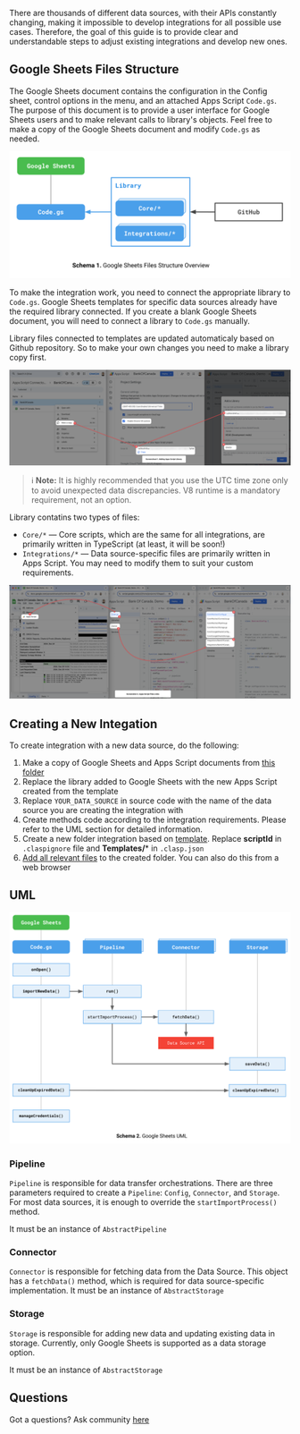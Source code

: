 There are thousands of different data sources, with their APIs constantly changing, making it impossible to develop integrations for all possible use cases.
Therefore, the goal of this guide is to provide clear and understandable steps to adjust existing integrations and develop new ones.

## Google Sheets Files Structure 
The Google Sheets document contains the configuration in the Config sheet, control options in the menu, and an attached Apps Script `Code.gs`. The purpose of this document is to provide a user interface for Google Sheets users and to make relevant calls to library's objects. Feel free to make a copy of the Google Sheets document and modify `Code.gs` as needed.

![Google Sheets Files Schema](res/google-sheets-files-structure.svg)

To make the integration work, you need to connect the appropriate library to `Code.gs`. Google Sheets templates for specific data sources already have the required library connected. If you create a blank Google Sheets document, you will need to connect a library to `Code.gs` manually.

Library files connected to templates are updated automaticaly based on Github repository. So to make your own changes you need to make a library copy first.

![Google Sheets Adding Apps Script Library](res/google-sheets-adding-apps-script-library.png)

> ℹ️ **Note:** It is highly recommended that you use the UTC time zone only to avoid unexpected data discrepancies. V8 runtime is a mandatory requirement, not an option.

Library contatins two types of files: 
- `Core/*` — Core scripts, which are the same for all integrations, are primarily written in TypeScript (at least, it will be soon!)
- `Integrations/*` — Data source-specific files are primarily written in Apps Script. You may need to modify them to suit your custom requirements.

![Google Sheets Files Schema](res/google-sheets-files-links.png)

## Creating a New Integation

To create integration with a new data source, do the following:
1. Make a copy of Google Sheets and Apps Script documents from [this folder](https://drive.google.com/drive/u/0/folders/1Yy2QOb0B6-DcKaowmjH3jxtdi8q2KtoU)
2. Replace the library added to Google Sheets with the new Apps Script created from the template
3. Replace `YOUR_DATA_SOURCE` in source code with the name of the data source you are creating the integration with
4. Create methods code according to the integration requirements. Please refer to the UML section for detailed information.
5. Create a new folder integration based on [template](../../tree/main/src/Templates/PublicEndPoint). Replace **scriptId** in `.claspignore` file and **Templates/*** in `.clasp.json`
6. [Add all relevant files](https://docs.github.com/en/repositories/working-with-files/managing-files/adding-a-file-to-a-repository) to the created folder. You can also do this from a web browser
## UML
![Google Sheets UML](res/google-sheets-uml.svg)
### Pipeline
`Pipeline` is responsible for data transfer orchestrations. There are three parameters required to create a `Pipeline`: `Config`, `Connector`, and `Storage`.  
For most data sources, it is enough to override the `startImportProcess()` method.

It must be an instance of `AbstractPipeline`

### Connector
`Connector` is responsible for fetching data from the Data Source. This object has a `fetchData()` method, which is required for data source-specific implementation.
It must be an instance of `AbstractStorage`

### Storage
`Storage` is responsible for adding new data and updating existing data in storage. Currently, only Google Sheets is supported as a data storage option.

It must be an instance of `AbstractStorage`

## Questions
Got a questions? Ask community [here](../../discussions/categories/q-a)